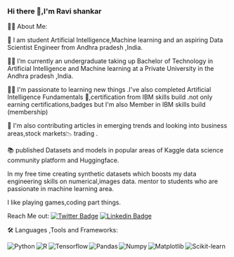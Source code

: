 ### Hi there 👋,I'm Ravi shankar



🧑‍💻 About Me:

🖖 I am student Artificial Intelligence,Machine learning  and an aspiring Data Scientist Engineer from Andhra pradesh ,India.

🧑‍🎓 I’m currently an undergraduate taking up Bachelor of Technology in Artificial Intelligence and Machine learning   at a Private University in the Andhra pradesh ,India.

👨‍💻 I'm passionate to learning new things .I've also completed Artificial Intelligence Fundamentals 🏅,certification from IBM skills build .not only earning certifications,badges but I'm also Member in IBM skills build (membership)

📝 I'm also contributing articles in emerging trends and looking into business areas,stock markets📉 trading .

📚 published Datasets and models in popular areas of  Kaggle data science community platform and Huggingface.

In my free time  creating synthetic datasets which boosts my data engineering skills on numerical,images data.
mentor to students who are passionate in machine learning area.

I like playing games,coding part things.




Reach Me out:
[![Twitter Badge](https://img.shields.io/badge/-@Ravishankar-1ca0f1?style=flat&labelColor=1ca0f1&logo=twitter&logoColor=white&link=https://twitter.com/Ravi_bedadhala)](https://twitter.com/Ipenywis) [![Linkedin Badge](https://img.shields.io/badge/-Ravishankar-0e76a8?style=flat&labelColor=0e76a8&logo=linkedin&logoColor=white)](https://www.linkedin.com/in/ravi-shankar-bedadhala-581750217/) 






🛠 Languages ,Tools and Frameworks:

<img align="left" alt="Python" src="https://img.shields.io/badge/python-3670A0?style=for-the-badge&logo=python&logoColor=ffdd54" />

<img align="left" alt="R" src="https://img.shields.io/badge/r-%23276DC3.svg?style=for-the-badge&logo=r&logoColor=white" />

<img align="left" alt="Tensorflow" src="https://img.shields.io/badge/TensorFlow-%23FF6F00.svg?style=for-the-badge&logo=TensorFlow&logoColor=white" />

<img align="left" alt="Pandas" src="https://img.shields.io/badge/pandas-%23150458.svg?style=for-the-badge&logo=pandas&logoColor=white" />

<img align="left" alt="Numpy" src="https://img.shields.io/badge/numpy-%23013243.svg?style=for-the-badge&logo=numpy&logoColor=white" />

<img align="left" alt="Matplotlib" src="https://img.shields.io/badge/Matplotlib-%23ffffff.svg?style=for-the-badge&logo=Matplotlib&logoColor=black" />

<img align="left" alt="Scikit-learn" src="https://img.shields.io/badge/scikit--learn-%23F7931E.svg?style=for-the-badge&logo=scikit-learn&logoColor=white" />







   
